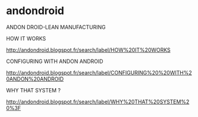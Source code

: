 # andondroid
 ANDON DROID-LEAN MANUFACTURING


HOW IT WORKS

http://andondroid.blogspot.fr/search/label/HOW%20IT%20WORKS

CONFIGURING WITH ANDON ANDROID

http://andondroid.blogspot.fr/search/label/CONFIGURING%20%20WITH%20ANDON%20ANDROID

WHY THAT SYSTEM ?

http://andondroid.blogspot.fr/search/label/WHY%20THAT%20SYSTEM%20%3F

